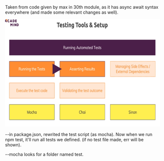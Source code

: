 Taken from code given by max in 30th module, as it has async await syntax everywhere (and made some relevant changes as well).

<img src="README_files/testing-tools.png">

--in package.json, rewrited the test script (as mocha). Now when we run npm test, it'll run all tests we defined. (if no test file made, err will be shown).

--mocha looks for a folder named test.
